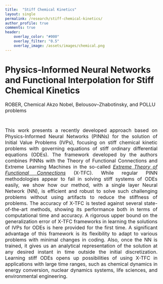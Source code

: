 ```yaml
---
title:  "Stiff Chemical Kinetics"
layout: single
permalink: /research/stiff-chemical-kinetics/
author_profile: true
comments: true
header:
    overlay_color: "#000"
    overlay_filter: "0.5"
    overlay_image: /assets/images/chemical.png
---
```



<h1>Physics-Informed Neural Networks and Functional Interpolation for Stiff Chemical Kinetics</h1>

<font size="3">ROBER, Chemical Akzo Nobel, Belousov–Zhabotinsky, and POLLU problems</font>
<p><br></p>
<font size="3">
<div style="text-align: justify;"> This work presents a recently developed approach based on Physics-Informed Neural Networks (PINNs) for the solution of Initial Value Problems (IVPs), focusing on stiff chemical kinetic problems with governing equations of stiff ordinary differential equations (ODEs). The framework developed by the authors combines PINNs with the Theory of Functional Connections and Extreme Learning Machines in the so-called <a href="https://doi.org/10.1016/j.neucom.2021.06.015"><i>Extreme Theory of Functional Connections</i></a> (X-TFC). While regular PINN methodologies appear to fail in solving stiff systems of ODEs easily, we show how our method, with a single layer Neural Network (NN), is efficient and robust to solve such challenging problems without using artifacts to reduce the stiffness of problems. The accuracy of X-TFC is tested against several state-of-the-art methods, showing its performance both in terms of computational time and accuracy. A rigorous upper bound on the generalization error of X-TFC frameworks in learning the solutions of IVPs for ODEs is here provided for the first time. A significant advantage of this framework is its flexibility to adapt to various problems with minimal changes in coding. Also, once the NN is trained, it gives us an analytical representation of the solution at any desired instant in time outside the initial discretization. Learning stiff ODEs opens up possibilities of using X-TFC in applications with large time ranges, such as chemical dynamics in energy conversion, nuclear dynamics systems, life sciences, and environmental engineering.</div>
</font>


